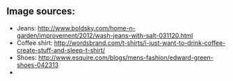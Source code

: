## Image sources:

*   Jeans: http://www.boldsky.com/home-n-garden/improvement/2012/wash-jeans-with-salt-031120.html
* Coffee shirt: http://wordsbrand.com/t-shirts/i-just-want-to-drink-coffee-create-stuff-and-sleep-t-shirt/
* Shoes: http://www.esquire.com/blogs/mens-fashion/edward-green-shoes-042313
* 